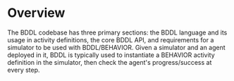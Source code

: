 # Overview

The BDDL codebase has three primary sections: the BDDL language and its usage in activity definitions, the core BDDL API, and requirements for a simulator to be used with BDDL/BEHAVIOR. Given a simulator and an agent deployed in it, BDDL is typically used to instantiate a BEHAVIOR activity definition in the simulator, then check the agent's progress/success at every step. 


